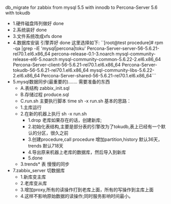 db_migrate for zabbix  from mysql 5.5 with innodb  to   Percona-Server 5.6 with tokudb
*   1.硬件磁盘阵列做好 done 
*   2.系统装好 done 
*   3.文件系统改成xfs  done 
*   4.数据库安装 引擎弄好 done  这里选择如下:
    ``[root@test procedure]# rpm -qa |grep -iE 'mysql|percona|toku'
    Percona-Server-server-56-5.6.21-rel70.1.el6.x86_64
    percona-release-0.1-3.noarch
    mysql-community-release-el6-5.noarch
    mysql-community-common-5.6.22-2.el6.x86_64
    Percona-Server-client-56-5.6.21-rel70.1.el6.x86_64
    Percona-Server-tokudb-56-5.6.21-rel70.1.el6.x86_64
    mysql-community-libs-5.6.22-2.el6.x86_64
    Percona-Server-shared-56-5.6.21-rel70.1.el6.x86_64```
*   5.mysql数据同步(最重要的).......
    需要准备的东西
    *   A.表结构 zabbix_init.sql
    *   B.存储过程 produce.sql 
    *   C.run.sh 主要执行脚本 time sh -x run.sh
    基本的思路：
    *   1.主库运行
    *   2.在新的机器上执行 sh -x run.sh 
        *   1.drop 老库如果存在的话，创建新库;
        *   2.初始化表结构,主要是部分表的引擎改为了tokudb,表上已经有一个默认的分区，很久之前
        *   3.创建procedure,call procedure 增加partition,history 默认36天，trends 默认718天
        *   4.导出原来机器上老库的数据库，然后导入到新库
        *   5.done
    *   3.trends* 表 慢慢的同步
*   7.zabbix_server 切数据库
    *   1.新库变主库
    *   2.老库变从库
    *   3.增加proxy,所有的读操作打到老库上面，所有的写操作到主库上面
    *   4.这样不影响原始数据的读操作;同时服务影响时间最小。

